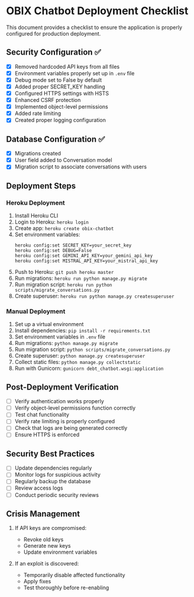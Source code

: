 # OBIX Chatbot Deployment Checklist

This document provides a checklist to ensure the application is properly configured for production deployment.

## Security Configuration ✅

- [x] Removed hardcoded API keys from all files
- [x] Environment variables properly set up in `.env` file
- [x] Debug mode set to False by default
- [x] Added proper SECRET_KEY handling
- [x] Configured HTTPS settings with HSTS
- [x] Enhanced CSRF protection
- [x] Implemented object-level permissions
- [x] Added rate limiting
- [x] Created proper logging configuration

## Database Configuration ✅

- [x] Migrations created
- [x] User field added to Conversation model
- [x] Migration script to associate conversations with users

## Deployment Steps

### Heroku Deployment

1. Install Heroku CLI
2. Login to Heroku: `heroku login`
3. Create app: `heroku create obix-chatbot`
4. Set environment variables:
   ```
   heroku config:set SECRET_KEY=your_secret_key
   heroku config:set DEBUG=False
   heroku config:set GEMINI_API_KEY=your_gemini_api_key
   heroku config:set MISTRAL_API_KEY=your_mistral_api_key
   ```
5. Push to Heroku: `git push heroku master`
6. Run migrations: `heroku run python manage.py migrate`
7. Run migration script: `heroku run python scripts/migrate_conversations.py`
8. Create superuser: `heroku run python manage.py createsuperuser`

### Manual Deployment

1. Set up a virtual environment
2. Install dependencies: `pip install -r requirements.txt`
3. Set environment variables in `.env` file
4. Run migrations: `python manage.py migrate`
5. Run migration script: `python scripts/migrate_conversations.py`
6. Create superuser: `python manage.py createsuperuser`
7. Collect static files: `python manage.py collectstatic`
8. Run with Gunicorn: `gunicorn debt_chatbot.wsgi:application`

## Post-Deployment Verification

- [ ] Verify authentication works properly
- [ ] Verify object-level permissions function correctly
- [ ] Test chat functionality
- [ ] Verify rate limiting is properly configured
- [ ] Check that logs are being generated correctly
- [ ] Ensure HTTPS is enforced

## Security Best Practices

- [ ] Update dependencies regularly
- [ ] Monitor logs for suspicious activity
- [ ] Regularly backup the database
- [ ] Review access logs
- [ ] Conduct periodic security reviews

## Crisis Management

1. If API keys are compromised:
   - Revoke old keys
   - Generate new keys
   - Update environment variables

2. If an exploit is discovered:
   - Temporarily disable affected functionality
   - Apply fixes
   - Test thoroughly before re-enabling 